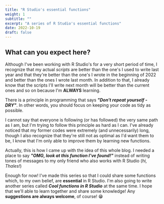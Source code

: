 ```yaml
---
title: "R Studio's essential functions"
weight: 1
subtitle: ""
excerpt: "A series of R Studio's essential functions"
date: 2022-10-19
draft: false
---
```


## What can you expect here? 

Although I've been working with R Studio's for a very short period of time, I recognize that my actual *scripts* are better than the one's I used to write last year and that they're better than the one's I wrote in the beginning of 2022 and better than the ones I wrote last month. In addition to that, I already know that the scripts I'll write next month will be better than the current ones and so on because I'm **ALWAYS** learning.

There is a principle in programming that says ***"Don't repeat yourself - DRY"***. In other words, you should focus on keeping your code as tidy as possible. 

I cannot say that everyone is following (or has followed) the very same path as I am, but I'm trying to follow this principle as hard as I can. I've already noticed that my former codes were extremely (and unnecessarily) long, though I also recognize that they're still not as optimal as I'd want them to be, I know that I'm only able to improve them by learning new functions. 

Actually, this is how I came up with the idea of this whole blog. I needed a place to say ***"OMG, look at this function I've found!"*** instead of writing tones of messages to my only friend who also works with R Studio (*hi, Thales!*)

Enough for now! I've made this series so that I could share some functions which, to my own belief, are **essential** in R Studio. I'm also going to write another series called ***Cool functions in R Studio*** at the same time. I hope that we'll able to learn together and share some knowledge! Any **suggestions are always welcome**, of course! &#128513;


